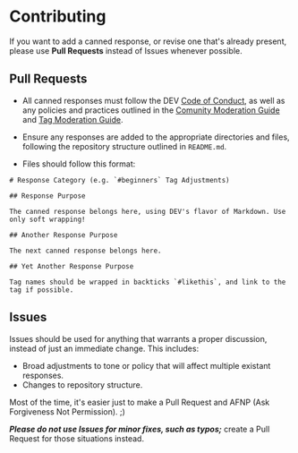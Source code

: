 # Contributing

If you want to add a canned response, or revise one that's already present, please use **Pull Requests** instead of Issues whenever possible.

## Pull Requests

* All canned responses must follow the DEV [Code of Conduct](https://dev.to/code-of-conduct), as well as any policies and practices outlined in the [Comunity Moderation Guide](https://dev.to/community-moderation) and [Tag Moderation Guide](https://dev.to/tag-moderation).

* Ensure any responses are added to the appropriate directories and files, following the repository structure outlined in `README.md`.

* Files should follow this format:

```
# Response Category (e.g. `#beginners` Tag Adjustments)

## Response Purpose

The canned response belongs here, using DEV's flavor of Markdown. Use only soft wrapping!

## Another Response Purpose

The next canned response belongs here.

## Yet Another Response Purpose

Tag names should be wrapped in backticks `#likethis`, and link to the tag if possible.
```

## Issues

Issues should be used for anything that warrants a proper discussion, instead of just an immediate change. This includes:

* Broad adjustments to tone or policy that will affect multiple existant responses.
* Changes to repository structure.

Most of the time, it's easier just to make a Pull Request and AFNP (Ask Forgiveness Not Permission). ;)

***Please do not use Issues for minor fixes, such as typos;*** create a Pull Request for those situations instead.
